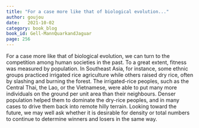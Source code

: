 ```yaml
---
title: "For a case more like that of biological evolution..."
author: goujou
date:   2021-10-02
category: book_blog
book_id: Gell-MannQuarkandJaguar
page: 256
---
```

For a case more like that of biological evolution, we can turn to the competition among human societies in the past.
To a great extent, fitness was measured by population.
In Southeast Asia, for instance, some ethnic groups practiced irrigated rice agriculture while others raised dry rice, often by slashing and burning the forest.
The irrigated-rice peoples, such as the Central Thai, the Lao, or the Vietnamese, were able to put many more individuals on the ground per unit area than their neighbours.
Denser population helped them to dominate the dry-rice peoples, and in many cases to drive them back into remote hilly terrain.
Looking toward the future, we may well ask whether it is desirable for density or total numbers to continue to determine winners and losers in the same way.
